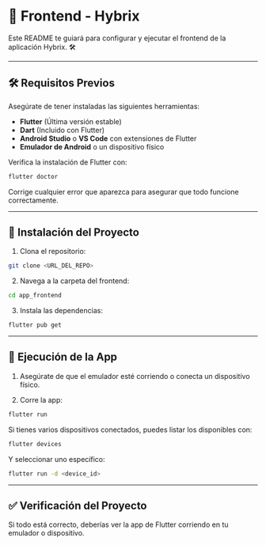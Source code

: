 # 📂 Frontend - Hybrix

Este README te guiará para configurar y ejecutar el frontend de la aplicación Hybrix. 🛠️

---

## 🛠️ **Requisitos Previos**

Asegúrate de tener instaladas las siguientes herramientas:

- **Flutter** (Última versión estable)
- **Dart** (Incluido con Flutter)
- **Android Studio** o **VS Code** con extensiones de Flutter
- **Emulador de Android** o un dispositivo físico

Verifica la instalación de Flutter con:

```bash
flutter doctor
```

Corrige cualquier error que aparezca para asegurar que todo funcione correctamente.

---

## 📂 **Instalación del Proyecto**

1. Clona el repositorio:

```bash
git clone <URL_DEL_REPO>
```

2. Navega a la carpeta del frontend:

```bash
cd app_frontend
```

3. Instala las dependencias:

```bash
flutter pub get
```

---

## 🚀 **Ejecución de la App**

1. Asegúrate de que el emulador esté corriendo o conecta un dispositivo físico.

2. Corre la app:

```bash
flutter run
```

Si tienes varios dispositivos conectados, puedes listar los disponibles con:

```bash
flutter devices
```

Y seleccionar uno específico:

```bash
flutter run -d <device_id>
```

---

## ✅ **Verificación del Proyecto**

Si todo está correcto, deberías ver la app de Flutter corriendo en tu emulador o dispositivo.

